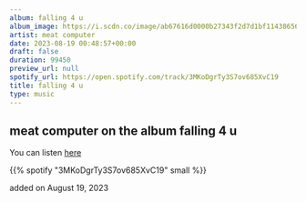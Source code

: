 ```yaml
---
album: falling 4 u
album_image: https://i.scdn.co/image/ab67616d0000b27343f2d7d1bf11438656d077af
artist: meat computer
date: 2023-08-19 00:48:57+00:00
draft: false
duration: 99450
preview_url: null
spotify_url: https://open.spotify.com/track/3MKoDgrTy3S7ov685XvC19
title: falling 4 u
type: music
---
```



## meat computer on the album falling 4 u

You can listen [here](https://open.spotify.com/track/3MKoDgrTy3S7ov685XvC19)

{{% spotify "3MKoDgrTy3S7ov685XvC19" small %}}

added on August 19, 2023
